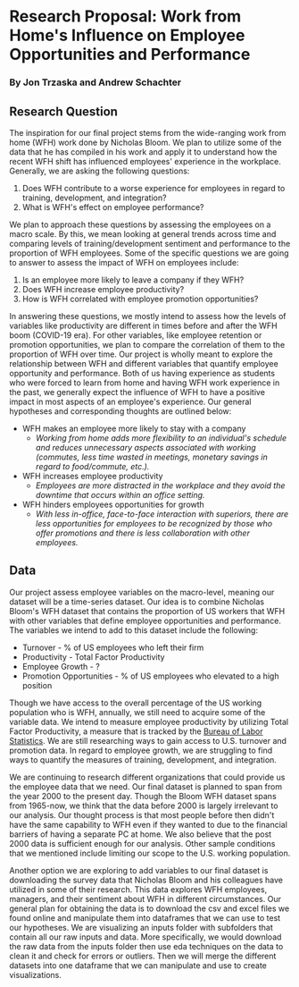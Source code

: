 # Research Proposal: Work from Home's Influence on Employee Opportunities and Performance
### By Jon Trzaska and Andrew Schachter

## Research Question

The inspiration for our final project stems from the wide-ranging work from home (WFH) work done by Nicholas Bloom. We plan to utilize some of the data that he has compiled in his work and apply it to understand how the recent WFH shift has influenced employees' experience in the workplace. Generally, we are asking the following questions:
1. Does WFH contribute to a worse experience for employees in regard to training, development, and integration?
2. What is WFH's effect on employee performance?

We plan to approach these questions by assessing the employees on a macro scale. By this, we mean looking at general trends across time and comparing levels of training/development sentiment and performance to the proportion of WFH employees. Some of the specific questions we are going to answer to assess the impact of WFH on employees include:
1. Is an employee more likely to leave a company if they WFH?
2. Does WFH increase employee productivity?
3. How is WFH correlated with employee promotion opportunities? 

In answering these questions, we mostly intend to assess how the levels of variables like productivity are different in times before and after the WFH boom (COVID-19 era). For other variables, like employee retention or promotion opportunities, we plan to compare the correlation of them to the proportion of WFH over time. Our project is wholly meant to explore the relationship between WFH and different variables that quantify employee opportunity and performance. Both of us having experience as students who were forced to learn from home and having WFH work experience in the past, we generally expect the influence of WFH to have a positive impact in most aspects of an employee's experience. Our general hypotheses and corresponding thoughts are outlined below:
- WFH makes an employee more likely to stay with a company
    - *Working from home adds more flexibility to an individual's schedule and reduces unnecessary aspects associated with working (commutes, less time wasted in meetings, monetary savings in regard to food/commute, etc.).*
- WFH increases employee productivity
    - *Employees are more distracted in the workplace and they avoid the downtime that occurs within an office setting.* 
- WFH hinders employees opportunities for growth
    - *With less in-office, face-to-face interaction with superiors, there are less opportunities for employees to be recognized by those who offer promotions and there is less collaboration with other employees.*
    
## Data

Our project assess employee variables on the macro-level, meaning our dataset will be a time-series dataset. Our idea is to combine Nicholas Bloom's WFH dataset that contains the proportion of US workers that WFH with other variables that define employee opportunities and performance. The variables we intend to add to this dataset include the following:
- Turnover - % of US employees who left their firm
- Productivity - Total Factor Productivity
- Employee Growth - ? 
- Promotion Opportunities - % of US employees who elevated to a high position

Though we have access to the overall percentage of the US working population who is WFH, annually, we still need to acquire some of the variable data. We intend to measure employee productivity by utilizing Total Factor Productivity, a measure that is tracked by the [Bureau of Labor Statistics](https://www.bls.gov/productivity/data.htm). We are still researching ways to gain access to U.S. turnover and promotion data. In regard to employee growth, we are struggling to find ways to quantify the measures of training, development, and integration. 

We are continuing to research different organizations that could provide us the employee data that we need. Our final dataset is planned to span from the year 2000 to the present day. Though the Bloom WFH dataset spans from 1965-now, we think that the data before 2000 is largely irrelevant to our analysis. Our thought process is that most people before then didn't have the same capability to WFH even if they wanted to due to the financial barriers of having a separate PC at home. We also believe that the post 2000 data is sufficient enough for our analysis. Other sample conditions that we mentioned include limiting our scope to the U.S. working population.  

Another option we are exploring to add variables to our final dataset is downloading the survey data that Nicholas Bloom and his colleagues have utilized in some of their research. This data explores WFH employees, managers, and their sentiment about WFH in different circumstances. Our general plan for obtaining the data is to download the csv and excel files we found online and manipulate them into dataframes that we can use to test our hypotheses. We are visualizing an inputs folder with subfolders that contain all our raw inputs and data. More specifically, we would download the raw data from the inputs folder then use eda techniques on the data to clean it and check for errors or outliers. Then we will merge the different datasets into one dataframe that we can manipulate and use to create visualizations. 
